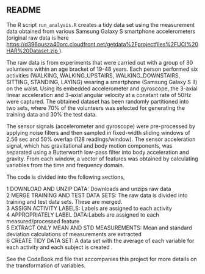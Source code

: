  
## README

The R script `run_analysis.R` creates a tidy data set using the measurement data obtained from various Samsung Galaxy S smartphone accelerometers (original raw data is here [https://d396qusza40orc.cloudfront.net/getdata%2Fprojectfiles%2FUCI%20HAR%20Dataset.zip ](https://d396qusza40orc.cloudfront.net/getdata%2Fprojectfiles%2FUCI%20HAR%20Dataset.zip)). 


The raw data is from experiments that were carried out with a group of 30 volunteers within an age bracket of 19-48 years. Each person performed six activities (WALKING, WALKING_UPSTAIRS, WALKING_DOWNSTAIRS, SITTING, STANDING, LAYING) wearing a smartphone (Samsung Galaxy S II) on the waist. Using its embedded accelerometer and gyroscope, the 3-axial linear acceleration and 3-axial angular velocity at a constant rate of 50Hz were captured. The obtained dataset has been randomly partitioned into two sets, where 70% of the volunteers was selected for generating the training data and 30% the test data. 

The sensor signals (accelerometer and gyroscope) were pre-processed by applying noise filters and then sampled in fixed-width sliding windows of 2.56 sec and 50% overlap (128 readings/window). The sensor acceleration signal, which has gravitational and body motion components, was separated using a Butterworth low-pass filter into body acceleration and gravity. From each window, a vector of features was obtained by calculating variables from the time and frequency domain.

The code is divided into the following sections,

1 DOWNLOAD AND UNZIP DATA: Downloads and unzips raw data  
2 MERGE TRAINING AND TEST DATA SETS: The raw data is divided into training and test data sets. These are merged.  
3 ASSIGN ACTIVITY LABELS: Labels are assigned to each activity  
4 APPROPRIATELY LABEL DATA:Labels are assigned to each measured/processed feature  
5 EXTRACT ONLY MEAN AND STD MEASUREMENTS: Mean and standard deviation calculations of measurements are extracted  
6 CREATE TIDY DATA SET: A data set with the average of each variable for each activity and each subject is created  .

See the CodeBook.md file that accompanies this project for more details on the transformation of variables.
